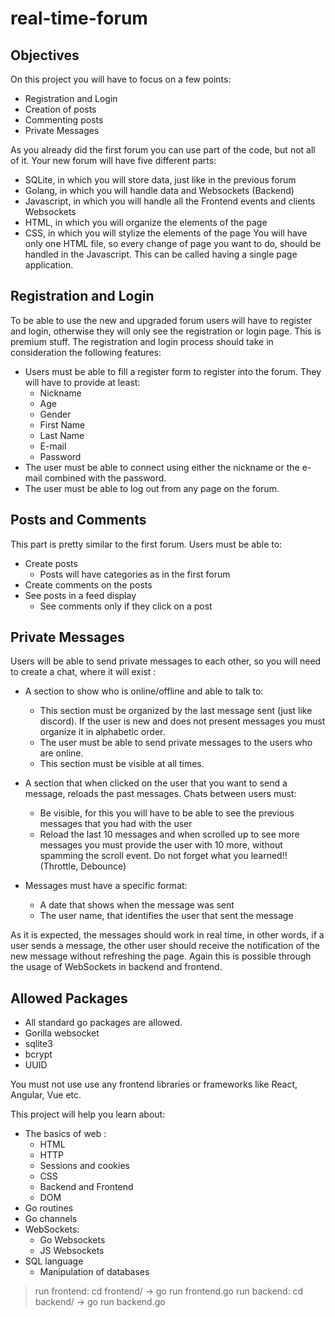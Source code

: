 # real-time-forum

## Objectives

On this project you will have to focus on a few points:

- Registration and Login
- Creation of posts
- Commenting posts
- Private Messages

As you already did the first forum you can use part of the code, but not all of it. Your new forum will have five different parts:

- SQLite, in which you will store data, just like in the previous forum
- Golang, in which you will handle data and Websockets (Backend)
- Javascript, in which you will handle all the Frontend events and clients Websockets
- HTML, in which you will organize the elements of the page
- CSS, in which you will stylize the elements of the page
You will have only one HTML file, so every change of page you want to do, should be handled in the Javascript. This can be called having a single page application.

## Registration and Login

To be able to use the new and upgraded forum users will have to register and login, otherwise they will only see the registration or login page. This is premium stuff. The registration and login process should take in consideration the following features:

- Users must be able to fill a register form to register into the forum. They will have to provide at least:
  - Nickname
  - Age
  - Gender
  - First Name
  - Last Name
  - E-mail
  - Password
- The user must be able to connect using either the nickname or the e-mail combined with the password.
- The user must be able to log out from any page on the forum.

## Posts and Comments

This part is pretty similar to the first forum. Users must be able to:

- Create posts
  - Posts will have categories as in the first forum
- Create comments on the posts
- See posts in a feed display
  - See comments only if they click on a post

## Private Messages

Users will be able to send private messages to each other, so you will need to create a chat, where it will exist :

- A section to show who is online/offline and able to talk to:

  - This section must be organized by the last message sent (just like discord). If the user is new and does not present messages you must organize it in alphabetic order.
  - The user must be able to send private messages to the users who are online.
  - This section must be visible at all times.
  
- A section that when clicked on the user that you want to send a message, reloads the past messages. Chats between users must:
  
  - Be visible, for this you will have to be able to see the previous messages that you had with the user
  - Reload the last 10 messages and when scrolled up to see more messages you must provide the user with 10 more, without spamming the scroll event. Do not forget what you learned!! (Throttle, Debounce)

- Messages must have a specific format:

  - A date that shows when the message was sent
  - The user name, that identifies the user that sent the message

As it is expected, the messages should work in real time, in other words, if a user sends a message, the other user should receive the notification of the new message without refreshing the page. Again this is possible through the usage of WebSockets in backend and frontend.

## Allowed Packages

- All standard go packages are allowed.
- Gorilla websocket
- sqlite3
- bcrypt
- UUID

You must not use use any frontend libraries or frameworks like React, Angular, Vue etc.

This project will help you learn about:

- The basics of web :
  - HTML
  - HTTP
  - Sessions and cookies
  - CSS
  - Backend and Frontend
  - DOM
- Go routines
- Go channels
- WebSockets:
  - Go Websockets
  - JS Websockets
- SQL language
  - Manipulation of databases

> run frontend: cd frontend/ -> go run frontend.go
> run backend: cd backend/ -> go run backend.go
